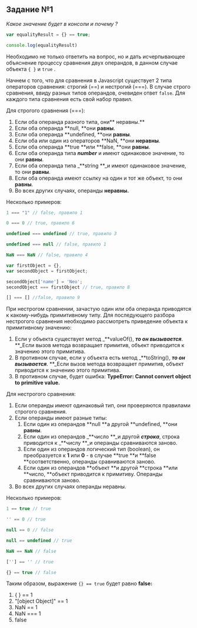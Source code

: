 ## Задание №1

_Какое значение будет в консоли и почему ?_

```js
var equalityResult = {} == true;

console.log(equalityResult)
```

Необходимо не только ответить на вопрос, но и дать исчерпывающее объяснение процессу сравнения двух операндов, в данном случае объекта `{ }` и `true` .

Начнем с того, что для сравнения в Javascript существует 2 типа операторов сравнения: строгий \(==\) и нестрогий \(===\). В случае строго сравнения, ввиду разных типов операндов, очевиден ответ `false`. Для каждого типа сравнения есть свой набор правил.

Для строгого сравнения \(===\):

1. Если оба операнда разного типа, они** неравны.**
2. Если оба операнда **null, **они **равны**.
3. Если оба операнда **undefined, **они **равны**.
4. Если оба или один из операторов **NaN, **они **неравны**.
5. Если оба операнда **true **или **false, **они **равны**.
6. Если оба операнда типа _**number**_ и имеют одинаковое значение, то они **равны**.
7. Если оба операнда типа _**string **_и имеют одинаковое значение, то они **равны**.
8. Если оба операнда имеют ссылку на один и тот же объект, то они **равны**.
9. Во всех других случаях, операнды **неравны.**

Несколько примеров:

```js
1 === "1" // false, правило 1

0 === 0 // true, правило 6  

undefined === undefined // true, правило 3  

undefined === null // false, правило 1  

NaN === NaN // false, правило 4  

var firstObject = {},  
var secondObject = firstObject;

secondObject['name'] = 'Neo';  
secondObject === firstObject // true, правило 8 

[] === [] //false, правило 9
```

При нестрогом сравнении, зачастую один или оба операнда приводятся к какому-нибудь примитивному типу. Для последующего разбора нестрогого сравнения необходимо рассмотреть приведение объекта к примитивному значению:

1. Если у объекта существует метод _**valueOf\(\), **_то он вызывается_**. **_Если вызов метода возвращает примитив, объект приводится к значению этого примитива.
2. В противном случае, если у объекта есть метод _**toString\(\), **_то он вызывается_**. **_Если вызов метода возвращает примитив, объект приводится к значению этого примитива.
3. В противном случае, будет ошибка: **TypeError: Cannot convert object to primitive value.**

Для нестрогого сравнения:

1. Если операнды имеют одинаковый тип, они проверяются правилами строгого сравнения.
2. Если операнды имеют разные типы:
   1. Если один из операндов **null **а другой **undefined, **они **равны**.
   2. Если один из операндов _**число **_и другой _**строка**_, строка приводится к _**числу **_и операнды сравниваются заново.
   3. Если один из операндов логический тип \(boolean\), он преобразуется к **1** или **0** - в случае **true **и **false **соответственно, операнды сравниваются заново.
   4. Если один из операндов **объект **и другой **строка **или **число, **объект приводится к примитиву. Операнды сравниваются заново.
3. Во всех других случаях операнды неравны.

Несколько примеров:

```js
1 == true // true  

'' == 0 // true  

null == 0 // false 

null == undefined // true  

NaN == NaN // false  

[''] == '' // true

{} == true // false
```

Таким образом, выражение `{} == true` будет равно **false:**

1. { } == 1
2. "\[object Object\]" == 1
3. NaN == 1
4. NaN === 1
5. false



